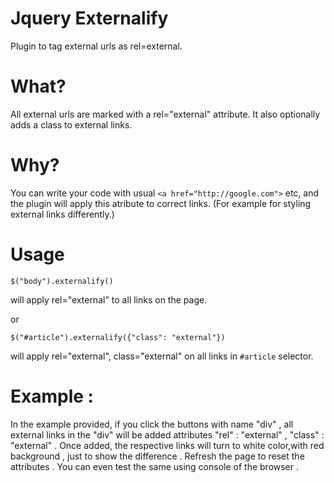 Jquery Externalify
==================

Plugin to tag external urls as rel=external. 

# What?

All external urls are marked with a rel="external" attribute. It also optionally adds a class to external links.

# Why?

You can write your code with usual `<a href="http://google.com">` etc, and the plugin will apply this atribute to correct links. (For example for styling external links differently.)
    
# Usage

    $("body").externalify()
    
will apply rel="external" to all links on the page.
    
or
    
    $("#article").externalify({"class": "external"})
    
will apply rel="external", class="external" on all links in `#article` selector.

# Example : 

In the example provided, if you click the buttons with name "div" , all external links in the "div" will be added attributes "rel" : "external" , "class" : "external" . Once added, the respective links will turn to white color,with red background , just to show the difference . Refresh the page to reset the attributes . You can even test the same using console of the browser . 



